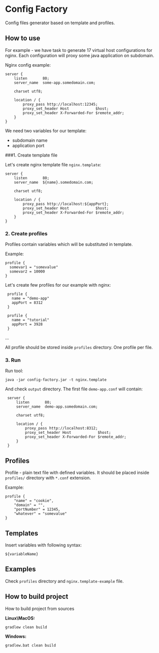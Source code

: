 # Config Factory

Config files generator based on template and profiles.

## How to use

For example - we have task to generate 17 virtual host configurations for nginx. 
Each configuration will proxy some java application on subdomain.

Nginx config example:

```
server {
    listen       80;
    server_name  some-app.somedomain.com;

    charset utf8;

    location / {
        proxy_pass http://localhost:12345;
        proxy_set_header Host            $host;
        proxy_set_header X-Forwarded-For $remote_addr;
    }
}
```

We need two variables for our template:

- subdomain name
- application port

###1. Create template file

Let's create nginx template file `nginx.template`:

```
server {
    listen       80;
    server_name  ${name}.somedomain.com;

    charset utf8;

    location / {
        proxy_pass http://localhost:${appPort};
        proxy_set_header Host            $host;
        proxy_set_header X-Forwarded-For $remote_addr;
    }
}
```

### 2. Create profiles

Profiles contain variables which will be substituted in template.

Example:

```
profile {
  somevar1 = "somevalue"
  somevar2 = 10000
}
```

Let's create few profiles for our example with nginx:

```
 profile {
   name = "demo-app"
   appPort = 8312
 }
```

```
 profile {
   name = "tutorial"
   appPort = 3928
 }
```

...

All profile should be stored inside `profiles` directory. One profile per file.

### 3. Run

Run tool:

```
java -jar config-factory.jar -t nginx.template
```

And check `output` directory. The first file `demo-app.conf` will contain:

```
 server {
     listen       80;
     server_name  demo-app.somedomain.com;
 
     charset utf8;
 
     location / {
         proxy_pass http://localhost:8312;
         proxy_set_header Host            $host;
         proxy_set_header X-Forwarded-For $remote_addr;
     }
 }
```

## Profiles

Profile - plain text file with defined variables. It should be placed inside `profiles/` directory with `*.conf` extension.

Example:

```
profile {
    "name" = "cookie",
    "domain" = "",
    "portNumber" = 12345,
    "whatever" = "somevalue"
}
```

## Templates

Insert variables with following syntax:

```
${variableName}
```

## Examples

Check `profiles` directory and `nginx.template-example` file.

## How to build project

How to build project from sources

**Linux\MacOS:**

```
gradlew clean build
```

**Windows:**

```
gradlew.bat clean build
```

